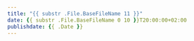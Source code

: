 ```yaml
---
title: "{{ substr .File.BaseFileName 11 }}"
date: {{ substr .File.BaseFileName 0 10 }}T20:00:00+02:00
publishdate: {{ .Date }}
---
```

